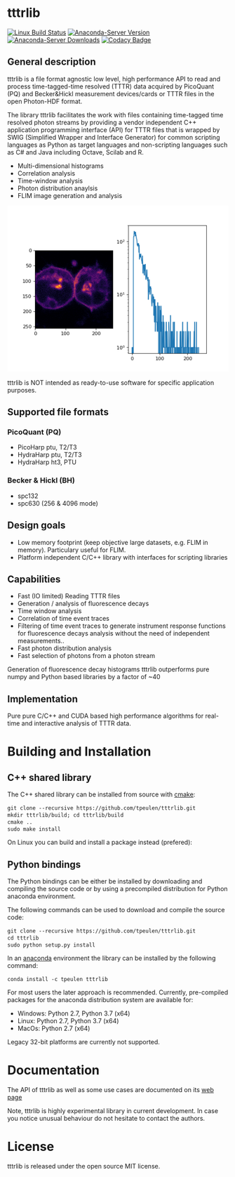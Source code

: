 # tttrlib
 
[![Linux Build Status](https://travis-ci.org/fluorescence-tools/tttrlib.svg)](https://travis-ci.org/tpeulen/tttrlib)
[![Anaconda-Server Version](https://anaconda.org/tpeulen/tttrlib/badges/version.svg)](https://anaconda.org/tpeulen/tttrlib)
[![Anaconda-Server Downloads](https://anaconda.org/tpeulen/tttrlib/badges/downloads.svg)](https://anaconda.org/tpeulen/tttrlib)
[![Codacy Badge](https://api.codacy.com/project/badge/Grade/c3895dc4fcaa43c3be7ab91713b9cd61)](https://www.codacy.com?utm_source=github.com&amp;utm_medium=referral&amp;utm_content=tpeulen/tttrlib&amp;utm_campaign=Badge_Grade)

## General description


tttrlib is a file format agnostic low level, high performance API to 
read and process time-tagged-time resolved (TTTR) data acquired by 
PicoQuant (PQ) and Becker&Hickl measurement devices/cards or TTTR 
files in the open Photon-HDF format.

The library tttrlib facilitates the work with files containing 
time-tagged time resolved photon streams by providing 
a vendor independent C++ application programming interface (API) 
for TTTR files that is wrapped by SWIG (Simplified Wrapper and Interface 
Generator) for common scripting languages as Python as target languages 
and non-scripting languages such as C# and Java including Octave, 
Scilab and R.

*  Multi-dimensional histograms
*  Correlation analysis
*  Time-window analysis
*  Photon distribution anaylsis
*  FLIM image generation and analysis

![LabelLib and other software/libraries][3]

tttrlib is NOT intended as ready-to-use software for specific application purposes.


## Supported file formats

### PicoQuant (PQ)
*  PicoHarp ptu, T2/T3
*  HydraHarp ptu, T2/T3
*  HydraHarp ht3, PTU

### Becker & Hickl (BH)
*  spc132 
*  spc630 (256 & 4096 mode)

## Design goals

*  Low memory footprint (keep objective large datasets, e.g.  FLIM in memory). 
   Particulary useful for FLIM.
*  Platform independent C/C++ library with interfaces for scripting libraries 

## Capabilities

*  Fast (IO limited) Reading TTTR files
*  Generation / analysis of fluorescence decays
*  Time window analysis
*  Correlation of time event traces
*  Filtering of time event traces to generate instrument response functions for 
   fluorescence decays analysis without the need of independent measurements.. 
*  Fast photon distribution analysis
*  Fast selection of photons from a photon stream

Generation of fluorescence decay histograms tttrlib outperforms pure numpy and Python based
libraries by a factor of ~40  


## Implementation

Pure pure C/C++ and CUDA based high performance algorithms for real-time and interactive 
analysis of TTTR data.

# Building and Installation

## C++ shared library

The C++ shared library can be installed from source with [cmake](https://cmake.org/):

```console
git clone --recursive https://github.com/tpeulen/tttrlib.git
mkdir tttrlib/build; cd tttrlib/build
cmake ..
sudo make install
```

On Linux you can build and install a package instead (prefered):

## Python bindings
The Python bindings can be either be installed by downloading and compiling the source code or by using a 
precompiled distribution for Python anaconda environment.


The following commands can be used to download and compile the source code:

```console
git clone --recursive https://github.com/tpeulen/tttrlib.git
cd tttrlib
sudo python setup.py install
```

In an [anaconda](https://www.anaconda.com/) environment the library can 
be installed by the following command: 
```console
conda install -c tpeulen tttrlib
```

For most users the later approach is recommended. Currently, pre-compiled 
packages for the anaconda distribution system are available for:

*  Windows: Python 2.7, Python 3.7 (x64)
*  Linux: Python 2.7, Python 3.7 (x64)
*  MacOs: Python 2.7 (x64)

Legacy 32-bit platforms are currently not supported.

# Documentation

The API of tttrlib as well as some use cases are documented on its [web page](https://tpeulen.github.io/tttrlib) 

Note, tttrlib is highly experimental library in current development. In 
case you notice unusual behaviour do not hesitate to contact the authors. 
    

# License

tttrlib is released under the open source MIT license.

[3]: docs/_build/html/_images/imaging_tutorial.png "LabelLib and other software/libraries"
